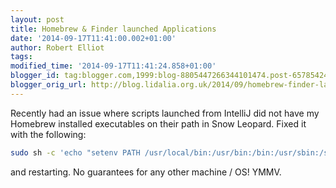 ```yaml
---
layout: post
title: Homebrew & Finder launched Applications
date: '2014-09-17T11:41:00.002+01:00'
author: Robert Elliot
tags:
modified_time: '2014-09-17T11:41:24.858+01:00'
blogger_id: tag:blogger.com,1999:blog-8805447266344101474.post-6578542448248109098
blogger_orig_url: http://blog.lidalia.org.uk/2014/09/homebrew-finder-launched-applications.html
---
```


Recently had an issue where scripts launched from IntelliJ did not have my
Homebrew installed executables on their path in Snow Leopard. Fixed it with the
following:
```bash
sudo sh -c 'echo "setenv PATH /usr/local/bin:/usr/bin:/bin:/usr/sbin:/sbin" >> /etc/launchd.conf'
```
and restarting. No guarantees for any other machine / OS! YMMV.
